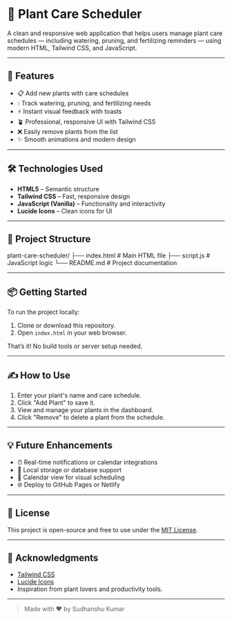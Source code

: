 # 🌿 Plant Care Scheduler

A clean and responsive web application that helps users manage plant care schedules — including watering, pruning, and fertilizing reminders — using modern HTML, Tailwind CSS, and JavaScript.

---

## 🚀 Features

- 📋 Add new plants with care schedules
- 💧 Track watering, pruning, and fertilizing needs
- ⚡ Instant visual feedback with toasts
- 🪴 Professional, responsive UI with Tailwind CSS
- ❌ Easily remove plants from the list
- ✨ Smooth animations and modern design

---

## 🛠️ Technologies Used

- **HTML5** – Semantic structure
- **Tailwind CSS** – Fast, responsive design
- **JavaScript (Vanilla)** – Functionality and interactivity
- **Lucide Icons** – Clean icons for UI

---

## 📂 Project Structure

plant-care-scheduler/
├── index.html # Main HTML file
├── script.js # JavaScript logic
└── README.md # Project documentation

---

## 📦 Getting Started

To run the project locally:

1. Clone or download this repository.
2. Open `index.html` in your web browser.

That’s it! No build tools or server setup needed.

---

## ✍️ How to Use

1. Enter your plant's name and care schedule.
2. Click "Add Plant" to save it.
3. View and manage your plants in the dashboard.
4. Click "Remove" to delete a plant from the schedule.

---

## 💡 Future Enhancements

- ⏰ Real-time notifications or calendar integrations
- 💾 Local storage or database support
- 📅 Calendar view for visual scheduling
- 🌐 Deploy to GitHub Pages or Netlify

---


## 📜 License

This project is open-source and free to use under the [MIT License](LICENSE).

---

## 🙌 Acknowledgments

- [Tailwind CSS](https://tailwindcss.com/)
- [Lucide Icons](https://lucide.dev/)
- Inspiration from plant lovers and productivity tools.

---

> Made with ❤️ by Sudhanshu Kumar
